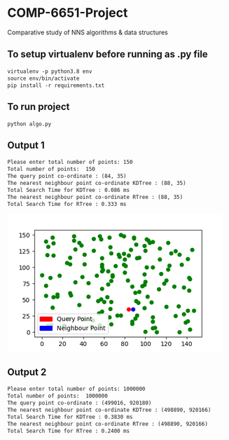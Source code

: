# COMP-6651-Project
Comparative study of NNS algorithms &amp; data structures

## To setup virtualenv before running as .py file
    
    virtualenv -p python3.8 env
    source env/bin/activate
    pip install -r requirements.txt


## To run project
    
    python algo.py


## Output 1

	Please enter total number of points: 150
	Total number of points:  150
	The query point co-ordinate : (84, 35)
	The nearest neighbour point co-ordinate KDTree : (88, 35)
	Total Search Time for KDTree : 0.086 ms
	The nearest neighbour point co-ordinate RTree : (88, 35)
	Total Search Time for RTree : 0.333 ms
	
![Output Image](https://github.com/ypandya614929/COMP-6651-Project/blob/main/Figure_1.png?raw=true)


## Output 2

	Please enter total number of points: 1000000
	Total number of points:  1000000
	The query point co-ordinate : (499016, 920180)
	The nearest neighbour point co-ordinate KDTree : (498890, 920166)
	Total Search Time for KDTree : 0.3830 ms
	The nearest neighbour point co-ordinate RTree : (498890, 920166)
	Total Search Time for RTree : 0.2400 ms
